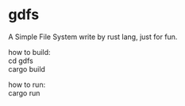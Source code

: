 # gdfs
A Simple File System write by rust lang, just for fun.

how to build:<br>
cd gdfs   <br>
cargo build

how to run:<br>
cargo run
